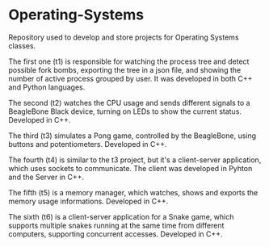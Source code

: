 # Operating-Systems
Repository used to develop and store projects for Operating Systems classes.

The first one (t1) is responsible for watching the process tree and detect possible fork bombs, exporting the tree in a json file, and showing the number of active process grouped by user.
It was developed in both C++ and Python languages.

The second (t2) watches the CPU usage and sends different signals to a BeagleBone Black device, turning on LEDs to show the current status. Developed in C++.

The third (t3) simulates a Pong game, controlled by the BeagleBone, using buttons and potentiometers. Developed in C++.

The fourth (t4) is similar to the t3 project, but it's a client-server application, which uses sockets to communicate. The client was developed in Pyhton and the Server in C++.

The fifth (t5) is a memory manager, which watches, shows and exports the memory usage informations. Developed in C++.

The sixth (t6) is a client-server application for a Snake game, which supports multiple snakes running at the same time from different computers, supporting concurrent accesses. Developed in C++.
